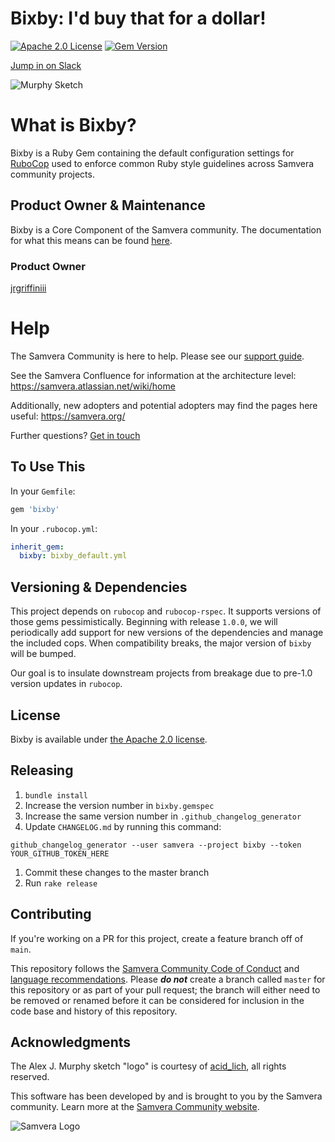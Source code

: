 Bixby: I'd buy that for a dollar!
=================================

[![Apache 2.0 License](http://img.shields.io/badge/APACHE2-license-blue.svg)](./LICENSE)
[![Gem Version](https://badge.fury.io/rb/bixby.svg)](https://badge.fury.io/rb/bixby)

[Jump in on Slack](http://slack.samvera.org/)

<p align="left">
  <img src="https://raw.githubusercontent.com/curationexperts/hycop/master/logo/murphy.jpg" alt="Murphy Sketch"/>
</p>

# What is Bixby?

Bixby is a Ruby Gem containing the default configuration settings for [RuboCop](https://github.com/rubocop/rubocop) used to enforce common Ruby style guidelines across Samvera community projects.

## Product Owner & Maintenance

Bixby is a Core Component of the Samvera community. The documentation for what this means can be found [here](http://samvera.github.io/core_components.html#requirements-for-a-core-component).

### Product Owner

[jrgriffiniii](https://github.com/jrgriffiniii)

# Help

The Samvera Community is here to help. Please see our [support guide](./.github/SUPPORT.md).

See the Samvera Confluence for information at the architecture level: <https://samvera.atlassian.net/wiki/home>

Additionally, new adopters and potential adopters may find the pages here useful: <https://samvera.org/>

Further questions? [Get in touch](https://samvera.atlassian.net/wiki/spaces/samvera/pages/405211682/Getting+Started+in+the+Samvera+Community)

## To Use This

In your `Gemfile`:

```ruby
gem 'bixby'
```

In your `.rubocop.yml`:

```yaml
inherit_gem:
  bixby: bixby_default.yml
```

## Versioning & Dependencies

This project depends on `rubocop` and `rubocop-rspec`. It supports versions of those gems pessimistically. Beginning with release `1.0.0`, we will periodically add support for new versions of the dependencies and manage the included cops. When compatibility breaks, the major version of `bixby` will be bumped.

Our goal is to insulate downstream projects from breakage due to pre-1.0 version updates in `rubocop`.

## License

Bixby is available under [the Apache 2.0 license](LICENSE.md).

## Releasing

1. `bundle install`
1. Increase the version number in `bixby.gemspec`
1. Increase the same version number in `.github_changelog_generator`
1. Update `CHANGELOG.md` by running this command:
  ```
  github_changelog_generator --user samvera --project bixby --token YOUR_GITHUB_TOKEN_HERE
  ```
1. Commit these changes to the master branch
1. Run `rake release`

## Contributing

If you're working on a PR for this project, create a feature branch off of `main`.

This repository follows the [Samvera Community Code of Conduct](https://samvera.atlassian.net/wiki/spaces/samvera/pages/405212316/Code+of+Conduct) and [language recommendations](https://github.com/samvera/maintenance/blob/master/templates/CONTRIBUTING.md#language).  Please ***do not*** create a branch called `master` for this repository or as part of your pull request; the branch will either need to be removed or renamed before it can be considered for inclusion in the code base and history of this repository.

## Acknowledgments

The Alex J. Murphy sketch "logo" is courtesy of [acid_lich](https://www.instagram.com/acid_lich/), all rights reserved.

This software has been developed by and is brought to you by the Samvera community.  Learn more at the [Samvera Community website](https://samvera.org/).

![Samvera Logo](https://samvera.atlassian.net/wiki/download/attachments/1918631965/samvera-fall-TM-220w.png?api=v2)
